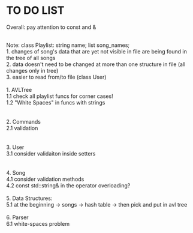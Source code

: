 # TO DO LIST

Overall: pay attention to const and &

<br>Note: class Playlist: string name; list<string> song_names;
<br>      1. changes of song's data that are yet not visible in file are being found in the tree of all songs
<br>      2. data doesn't need to be changed at more than one structure in file (all changes only in tree)
<br>      3. easier to read from/to file (class User)
<br>
<br>1. AVLTree
<br>  1.1 check all playlist funcs for corner cases!
<br>  1.2 "White Spaces" in funcs with strings
<br>  
<br>2. Commands
<br>  2.1 validation
<br>  
<br>3. User
<br>  3.1 consider validaiton inside setters
<br>  
<br>4. Song
<br>  4.1 consider validation methods
<br>  4.2 const std::string& in the operator overloading?
<br>
<br>5. Data Structures:
<br>  5.1 at the beginning -> songs -> hash table -> then pick and put in avl tree
<br>
<br>6. Parser
<br>  6.1 white-spaces problem

<img src="https://octocat-generator-assets.githubusercontent.com/my-octocat-1608367107981.png" id="octocat" alt="" />
